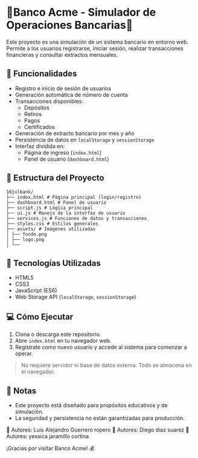 # 🏦Banco Acme - Simulador de Operaciones Bancarias🏦

Este proyecto es una simulación de un sistema bancario en entorno web. Permite a los usuarios registrarse, iniciar sesión, realizar transacciones financieras y consultar extractos mensuales.

## 🚀 Funcionalidades

- Registro e inicio de sesión de usuarios
- Generación automática de número de cuenta
- Transacciones disponibles:
  - Depósitos
  - Retiros
  - Pagos
  - Certificados
- Generación de extracto bancario por mes y año
- Persistencia de datos en `localStorage` y `sessionStorage`
- Interfaz dividida en:
  - Página de ingreso (`index.html`)
  - Panel de usuario (`dashboard.html`)

## 📁 Estructura del Proyecto

```
16julbank/
├── index.html # Página principal (login/registro)
├── dashboard.html # Panel de usuario
├── script.js # Lógica principal
├── ui.js # Manejo de la interfaz de usuario
├── services.js # Funciones de datos y transacciones
├── styles.css # Estilos generales
├── assets/ # Imágenes utilizadas
│ ├── fondo.png
│ ├── logo.png
│ └── 
```


## 🧰 Tecnologías Utilizadas

- HTML5
- CSS3
- JavaScript (ES6)
- Web Storage API (`localStorage`, `sessionStorage`)

## 💻 Cómo Ejecutar

1. Clona o descarga este repositorio.
2. Abre `index.html` en tu navegador web.
3. Regístrate como nuevo usuario y accede al sistema para comenzar a operar.

> No requiere servidor ni base de datos externa. Todo se almacena en el navegador.

## 📌 Notas

- Este proyecto está diseñado para propósitos educativos y de simulación.
- La seguridad y persistencia no están garantizadas para producción.


👤 Autores: Luis Alejandro Guerrero ropero
👤 Autores: Diego diaz suarez
👤 Autores: yessica jaramillo cortina

¡Gracias por visitar Banco Acme! 💰
